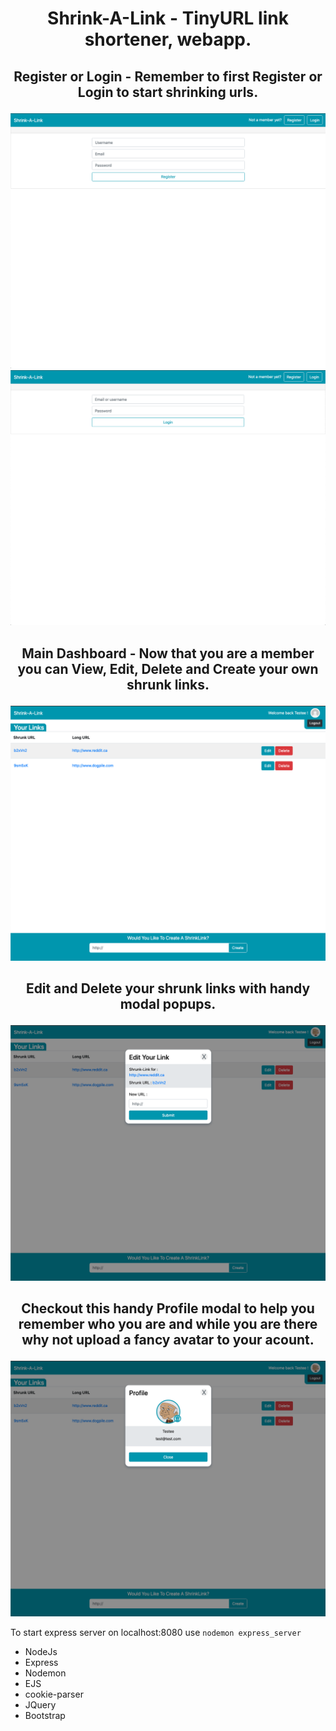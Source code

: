 # <p align="center"> Shrink-A-Link - TinyURL link shortener, webapp. </p>

## <p align="center"> Register or Login - Remember to first Register or Login to start shrinking urls. </p>

!["Shrink-A-Link Main Page"](https://github.com/MikeTheFyke/Shrink-A-Link/blob/master/assets/ShrinkALink-Screenshots/ShrinkALink-Register.png)
!["Shrink-A-Link Main Page"](https://github.com/MikeTheFyke/Shrink-A-Link/blob/master/assets/ShrinkALink-Screenshots/ShrinkALink-Login.png)

## <p align="center"> Main Dashboard - Now that you are a member you can View, Edit, Delete and Create your own shrunk links. </p>

!["Shrink-A-Link Main Page"](https://github.com/MikeTheFyke/Shrink-A-Link/blob/master/assets/ShrinkALink-Screenshots/ShrinkALink-Main.png)

## <p align="center"> Edit and Delete your shrunk links with handy modal popups. </p>

!["Shrink-A-Link Main Page"](https://github.com/MikeTheFyke/Shrink-A-Link/blob/master/assets/ShrinkALink-Screenshots/ShrinkALink-EditALink.png)

## <p align="center"> Checkout this handy Profile modal to help you remember who you are and while you are there why not upload a fancy avatar to your acount. </p>

!["Shrink-A-Link Main Page"](https://github.com/MikeTheFyke/Shrink-A-Link/blob/master/assets/ShrinkALink-Screenshots/ShrinkALink-Profile.png)

To start express server on localhost:8080 use
`nodemon express_server`

- NodeJs
- Express
- Nodemon
- EJS
- cookie-parser
- JQuery
- Bootstrap
